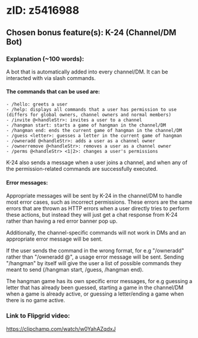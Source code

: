 # zID: z5416988

## Chosen bonus feature(s): K-24 (Channel/DM Bot)

### Explanation (~100 words):
A bot that is automatically added into every channel/DM. It can be interacted with via slash commands. 

#### The commands that can be used are:
    - /hello: greets a user
    - /help: displays all commands that a user has permission to use (differs for global owners, channel owners and normal members)
    - /invite @<handleStr>: invites a user to a channel
    - /hangman start: starts a game of hangman in the channel/DM
    - /hangman end: ends the current game of hangman in the channel/DM
    - /guess <letter>: guesses a letter in the current game of hangman
    - /owneradd @<handleStr>: adds a user as a channel owner
    - /ownerremove @<handleStr>: removes a user as a channel owner
    - /perms @<handleStr> <1|2>: changes a user's permissions

K-24 also sends a message when a user joins a channel, and when any of the permission-related commands are successfully executed.

#### Error messages:
Appropriate messages will be sent by K-24 in the channel/DM to handle most error cases, such as incorrect permissions. These errors are the same errors that are thrown as HTTP errors when a user directly tries to perform these actions, but instead they will just get a chat response from K-24 rather than having a red error banner pop up.

Additionally, the channel-specific commands will not work in DMs and an appropriate error message will be sent.

If the user sends the command in the wrong format, for e.g "/owneradd" rather than "/owneradd @<handleStr>", a usage error message will be sent. Sending "/hangman" by itself will give the user a list of possible commands they meant to send (/hangman start, /guess, /hangman end).

The hangman game has its own specific error messages, for e.g guessing a letter that has already been guessed, starting a game in the channel/DM when a game is already active, or guessing a letter/ending a game when there is no game active.

### Link to Flipgrid video:
https://clipchamp.com/watch/w0YahAZqdxJ
